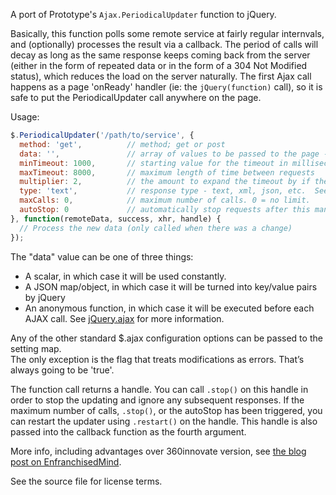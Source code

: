 A port of Prototype's `Ajax.PeriodicalUpdater` function to jQuery.

Basically, this function polls some remote service at fairly regular internvals,
and (optionally) processes the result via a callback.  The period of calls will
decay as long as the same response keeps coming back from the server (either in
the form of repeated data or in the form of a 304 Not Modified status), which
reduces the load on the server naturally.   The first Ajax call happens as a page
'onReady' handler (ie: the `jQuery(function)` call), so it is safe to put the PeriodicalUpdater call
anywhere on the page.

Usage:

```js
$.PeriodicalUpdater('/path/to/service', {
  method: 'get',          // method; get or post
  data: '',               // array of values to be passed to the page - e.g. {name: "John", greeting: "hello"}
  minTimeout: 1000,       // starting value for the timeout in milliseconds
  maxTimeout: 8000,       // maximum length of time between requests
  multiplier: 2,          // the amount to expand the timeout by if the response hasn't changed (up to maxTimeout)
  type: 'text',           // response type - text, xml, json, etc.  See $.ajax config options
  maxCalls: 0,            // maximum number of calls. 0 = no limit.
  autoStop: 0             // automatically stop requests after this many returns of the same data. 0 = disabled.
}, function(remoteData, success, xhr, handle) {
  // Process the new data (only called when there was a change)
});
```

The "data" value can be one of three things:

* A scalar, in which case it will be used constantly.
* A JSON map/object, in which case it will be turned into key/value pairs by jQuery
* An anonymous function, in which case it will be executed before each AJAX call.  See 
[jQuery.ajax](http://api.jquery.com/jQuery.ajax/) for more information.

Any of the other standard $.ajax configuration options can be passed to the setting map.  
The only exception is the flag that treats modifications as errors. That’s always
going to be 'true'.

The function call returns a handle.  You can call `.stop()` on this handle in order to stop
the updating and ignore any subsequent responses.  If the maximum number of calls, `.stop()`, or 
the autoStop has been triggered, you can restart the updater using `.restart()` on the handle.
This handle is also passed into the callback function as the fourth argument.

More info, including advantages over 360innovate version, see 
[the blog post on EnfranchisedMind](http://enfranchisedmind.com/blog/posts/jquery-periodicalupdater/).

See the source file for license terms.
